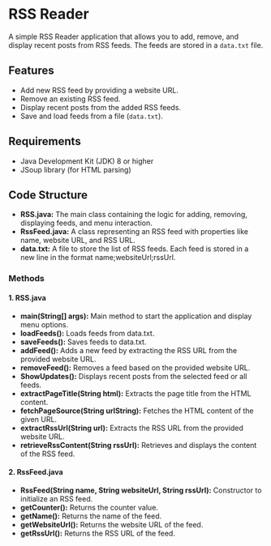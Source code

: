 # RSS Reader

A simple RSS Reader application that allows you to add, remove, and display recent posts from RSS feeds. The feeds are stored in a `data.txt` file.

## Features

- Add new RSS feed by providing a website URL.
- Remove an existing RSS feed.
- Display recent posts from the added RSS feeds.
- Save and load feeds from a file (`data.txt`).

## Requirements

- Java Development Kit (JDK) 8 or higher
- JSoup library (for HTML parsing)


## Code Structure
- **RSS.java:** The main class containing the logic for adding, removing, displaying feeds, and menu interaction.
- **RssFeed.java:** A class representing an RSS feed with properties like name, website URL, and RSS URL.
- **data.txt:** A file to store the list of RSS feeds. Each feed is stored in a new line in the format name;websiteUrl;rssUrl.
### Methods
#### 1. RSS.java
   - **main(String[] args):** Main method to start the application and display menu options.
   - **loadFeeds():** Loads feeds from data.txt.
   - **saveFeeds():** Saves feeds to data.txt.
   - **addFeed():** Adds a new feed by extracting the RSS URL from the provided website URL.
   - **removeFeed():** Removes a feed based on the provided website URL.
   - **ShowUpdates():** Displays recent posts from the selected feed or all feeds.
   - **extractPageTitle(String html):** Extracts the page title from the HTML content.
   - **fetchPageSource(String urlString):** Fetches the HTML content of the given URL.
   - **extractRssUrl(String url):** Extracts the RSS URL from the provided website URL.
   - **retrieveRssContent(String rssUrl):** Retrieves and displays the content of the RSS feed.
#### 2. RssFeed.java
   - **RssFeed(String name, String websiteUrl, String rssUrl):** Constructor to initialize an RSS feed.
   - **getCounter():** Returns the counter value.
   - **getName():** Returns the name of the feed.
   - **getWebsiteUrl():** Returns the website URL of the feed.
   - **getRssUrl():** Returns the RSS URL of the feed.
